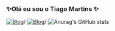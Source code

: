 ### ✨Olá eu sou o Tiago Martins ✨
[![Blog](https://img.shields.io/badge/Instagram-E4405F?style=for-the-badge&logo=instagram&logoColor=white)](https://www.instagram.com/tiagomts01)/
[![Blog](https://img.shields.io/badge/LinkedIn-0077B5?style=for-the-badge&logo=linkedin&logoColor=white)](https://www.linkedin.com/in/tiago-martins-292704204/)/
![Anurag's GitHub stats](https://github-readme-stats.vercel.app/api?username=Tyago89&show_icons=onedark)


